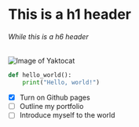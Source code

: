 # This is a h1 header
###### While this is a h6 header
![Image of Yaktocat](https://octodex.github.com/images/yaktocat.png)

```python
def hello_world():
    print("Hello, world!")
```
- [x] Turn on Github pages
- [ ] Outline my portfolio
- [ ] Introduce myself to the world
